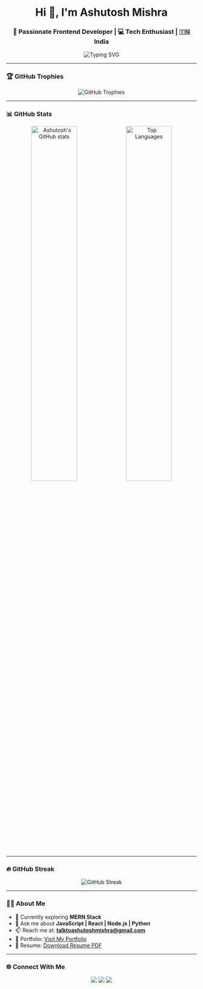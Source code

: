 <h1 align="center">Hi 👋, I'm Ashutosh Mishra</h1>
<h3 align="center">🚀 Passionate Frontend Developer | 💻 Tech Enthusiast | 🇮🇳 India</h3>

<p align="center">
  <img src="https://readme-typing-svg.herokuapp.com?font=Fira+Code&size=22&pause=1000&color=1F6FEB&center=true&vCenter=true&width=600&height=45&lines=Hi%2C+I'm+Ashutosh+Mishra;Frontend+Developer+from+India;I+love+to+build+cool+web+apps" alt="Typing SVG" />
</p>

---

### 🏆 GitHub Trophies

<p align="center">
  <img src="https://github-profile-trophy.vercel.app/?username=TheAshutoshMishra&theme=algolia&no-bg=true&no-frame=true&margin-w=10&row=1&column=7" alt="GitHub Trophies" />
</p>

---

### 📊 GitHub Stats

<p align="center">
  <img width="49%" src="https://github-readme-stats.vercel.app/api?username=TheAshutoshMishra&show_icons=true&theme=radical&include_all_commits=true" alt="Ashutosh's GitHub stats" />
  <img width="49%" src="https://github-readme-stats.vercel.app/api/top-langs/?username=TheAshutoshMishra&layout=compact&theme=radical&langs_count=8" alt="Top Languages" />
</p>

---

### 🔥 GitHub Streak

<p align="center">
  <img src="https://streak-stats.demolab.com?user=TheAshutoshMishra&theme=radical&hide_border=false" alt="GitHub Streak" />
</p>

---

### 🧑‍💻 About Me

- 🌱 Currently exploring **MERN Stack**
- 💬 Ask me about **JavaScript | React | Node.js | Python**
- 📫 Reach me at: **talktoashutoshmishra@gmail.com**
- 📁 Portfolio: <a href="https://theashutoshmishra.github.io/portfolio/" target="_blank">Visit My Portfolio</a>
- 📄 Resume: <a href="https://github.com/TheAshutoshMishra/resume/blob/main/Ashutosh_Mishra_Resume.pdf" target="_blank">Download Resume PDF</a>

---

### 🌐 Connect With Me

<p align="center">
  <a href="https://twitter.com/ashutoshmi17031" target="_blank"><img src="https://img.shields.io/badge/Twitter-1DA1F2?style=for-the-badge&logo=twitter&logoColor=white" /></a>
  <a href="https://linkedin.com/in/ashutosh-mishra" target="_blank"><img src="https://img.shields.io/badge/LinkedIn-0077B5?style=for-the-badge&logo=linkedin&logoColor=white" /></a>
  <a href="https://instagram.com/pt__ashutosh_mishra" target="_blank"><img src="https://img.shields.io/badge/Instagram-E4405F?style=for-the-badge&logo=instagram&logoColor=white" /></a>
  <a href="https://www.codec
